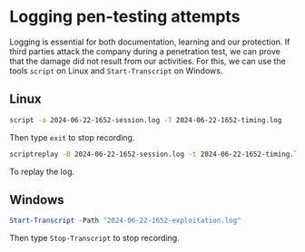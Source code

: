 # Logging pen-testing attempts

Logging is essential for both documentation, learning and our protection. If third parties attack the company during a penetration test, we can prove that the damage did not result from our activities. For this, we can use the tools `script` on Linux and `Start-Transcript` on Windows.

## Linux

```sh
script -a 2024-06-22-1652-session.log -T 2024-06-22-1652-timing.log
```

Then type `exit` to stop recording.

```sh
scriptreplay -B 2024-06-22-1652-session.log -t 2024-06-22-1652-timing.log
```

To replay the log.

## Windows

```powershell
Start-Transcript -Path "2024-06-22-1652-exploitation.log"
```

Then type `Stop-Transcript` to stop recording.
